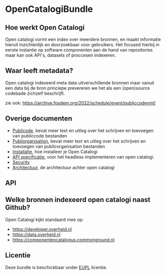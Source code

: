 # OpenCatalogiBundle

## Hoe werkt Open Catalogi

Open catalogi vormt een index over meerdere bronnen, en maakt informatie hieruit inzichtenlijk en doorzoekbaar voor gebruikers. Het focused hierbij in eerste instantie op software componenten aan de hand van repositories maar kan ook API's, datasets of proccesen indexeren.

## Waar leeft metadata?

Open catalogi indexeerd meta data uitverschillende bronnen maar vanuit een data bij de bron princiepe prevereren we het als een (open)source codebade zichzelf beschrijft.

zie ook: https://archive.fosdem.org/2022/schedule/event/publiccodeyml/


## Overige documenten
- [Publicode](docs/Publicode.md), bevat meer text en uitleg over het schrijven en toevoegen van publiccode bestanden
- [Publiorganisation](docs/Publicorganisation.md), bevat meer text en uitleg over het schrijven en toevoegen van publicorganisation bestanden
- [Installatie](docs/Installatie.md), hoe installeer je Open Catalogi
- [API specificatie](https://redocly.github.io/redoc/?url=https://api.apis.guru/v2/specs/slack.com/1.7.0/openapi.yaml&nocors), voor het headless implementeren van open catalogi.
- [Security]()
- [Architectuur](docs/Architectuur.md), de architectuur achter open catalogi

## API

## Welke bronnen indexeerd open catalogi naast Github?

Open Catalogi kijkt standaard mee op:

*   https://developer.overheid.nl
*   https://data.overheid.nl
*   https://componentencatalogus.commonground.nl


## Licentie

Deze bundle is beschickbaar onder [EUPL](https://eupl.eu/1.2/nl/) licentie.
